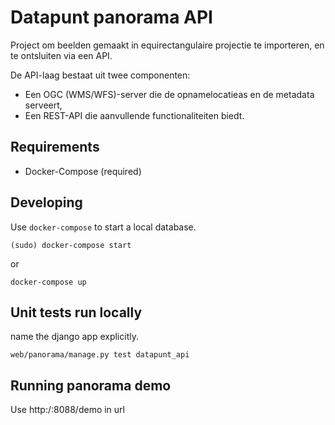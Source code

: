 Datapunt panorama API
======================

Project om beelden gemaakt in equirectangulaire projectie te importeren, en te ontsluiten via een API.

De API-laag bestaat uit twee componenten:

* Een OGC (WMS/WFS)-server die de opnamelocatieas en de metadata serveert,
* Een REST-API die aanvullende functionaliteiten biedt.


Requirements
------------

* Docker-Compose (required)


Developing
----------

Use `docker-compose` to start a local database.

	(sudo) docker-compose start

or

	docker-compose up

Unit tests run locally
----------------------

name the django app explicitly.

    web/panorama/manage.py test datapunt_api

Running panorama demo
---------------------

Use http:/<server>:8088/demo in url
